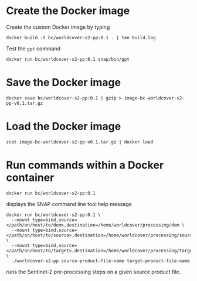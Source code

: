 # Create the Docker image

Create the custom Docker image by typing

    docker build -t bc/worldcover-s2-pp:0.1 . | tee build.log

Test the `gpt` command

    docker run bc/worldcover-s2-pp:0.1 snap/bin/gpt

# Save the Docker image

    docker save bc/worldcover-s2-pp:0.1 | gzip > image-bc-worldcover-s2-pp-v0.1.tar.gz

# Load the Docker image 

    zcat image-bc-worldcover-s2-pp-v0.1.tar.gz | docker load

# Run commands within a Docker container

    docker run bc/worldcover-s2-pp:0.1

displays the SNAP command line tool help message

    docker run bc/worldcover-s2-pp:0.1 \
      --mount type=bind,source=</path/on/host/to/dem>,destination=/home/worldcover/processing/dem \
      --mount type=bind,source=</path/on/host/to/source>,destination=/home/worldcover/processing/source \
      --mount type=bind,source=</path/on/host/to/target>,destination=/home/worldcover/processing/target \ 
      ./worldcover-s2-pp source-product-file-name target-product-file-name

runs the Sentinel-2 pre-processing steps on a given source product file.
